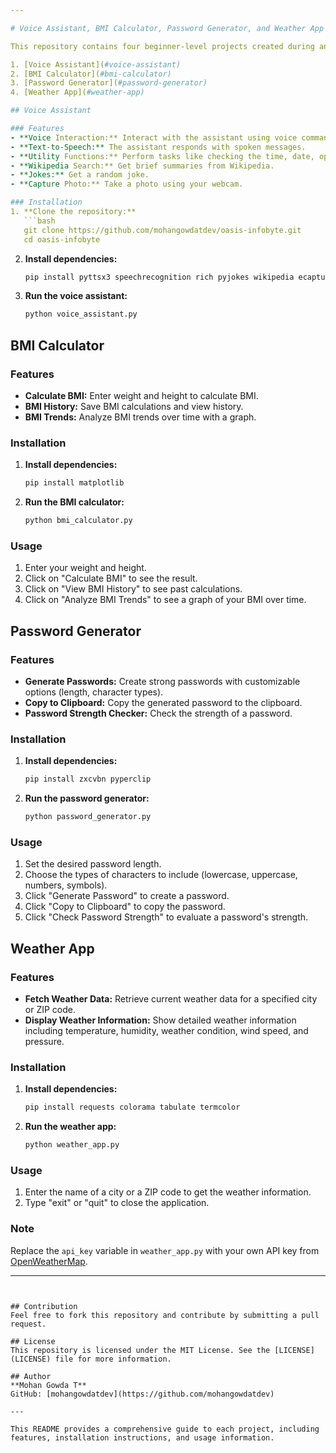 ```yaml
---

# Voice Assistant, BMI Calculator, Password Generator, and Weather App

This repository contains four beginner-level projects created during an internship at Oasis Infobytes. Each project showcases the use of various Python libraries and tools to create interactive applications. The projects are

1. [Voice Assistant](#voice-assistant)
2. [BMI Calculator](#bmi-calculator)
3. [Password Generator](#password-generator)
4. [Weather App](#weather-app)

## Voice Assistant

### Features
- **Voice Interaction:** Interact with the assistant using voice commands.
- **Text-to-Speech:** The assistant responds with spoken messages.
- **Utility Functions:** Perform tasks like checking the time, date, opening websites, and locking the system.
- **Wikipedia Search:** Get brief summaries from Wikipedia.
- **Jokes:** Get a random joke.
- **Capture Photo:** Take a photo using your webcam.

### Installation
1. **Clone the repository:**
   ```bash
   git clone https://github.com/mohangowdatdev/oasis-infobyte.git
   cd oasis-infobyte
   ```

2. **Install dependencies:**
   ```bash
   pip install pyttsx3 speechrecognition rich pyjokes wikipedia ecapture
   ```

3. **Run the voice assistant:**
   ```bash
   python voice_assistant.py
   ```

## BMI Calculator

### Features
- **Calculate BMI:** Enter weight and height to calculate BMI.
- **BMI History:** Save BMI calculations and view history.
- **BMI Trends:** Analyze BMI trends over time with a graph.

### Installation
1. **Install dependencies:**
   ```bash
   pip install matplotlib
   ```

2. **Run the BMI calculator:**
   ```bash
   python bmi_calculator.py
   ```

### Usage
1. Enter your weight and height.
2. Click on "Calculate BMI" to see the result.
3. Click on "View BMI History" to see past calculations.
4. Click on "Analyze BMI Trends" to see a graph of your BMI over time.

## Password Generator

### Features
- **Generate Passwords:** Create strong passwords with customizable options (length, character types).
- **Copy to Clipboard:** Copy the generated password to the clipboard.
- **Password Strength Checker:** Check the strength of a password.

### Installation
1. **Install dependencies:**
   ```bash
   pip install zxcvbn pyperclip
   ```

2. **Run the password generator:**
   ```bash
   python password_generator.py
   ```

### Usage
1. Set the desired password length.
2. Choose the types of characters to include (lowercase, uppercase, numbers, symbols).
3. Click "Generate Password" to create a password.
4. Click "Copy to Clipboard" to copy the password.
5. Click "Check Password Strength" to evaluate a password's strength.

## Weather App

### Features
- **Fetch Weather Data:** Retrieve current weather data for a specified city or ZIP code.
- **Display Weather Information:** Show detailed weather information including temperature, humidity, weather condition, wind speed, and pressure.

### Installation
1. **Install dependencies:**
   ```bash
   pip install requests colorama tabulate termcolor
   ```

2. **Run the weather app:**
   ```bash
   python weather_app.py
   ```

### Usage
1. Enter the name of a city or a ZIP code to get the weather information.
2. Type "exit" or "quit" to close the application.

### Note
Replace the `api_key` variable in `weather_app.py` with your own API key from [OpenWeatherMap](https://openweathermap.org/api).

---
```


## Contribution
Feel free to fork this repository and contribute by submitting a pull request.

## License
This repository is licensed under the MIT License. See the [LICENSE](LICENSE) file for more information.

## Author
**Mohan Gowda T**  
GitHub: [mohangowdatdev](https://github.com/mohangowdatdev)

---

This README provides a comprehensive guide to each project, including features, installation instructions, and usage information.
